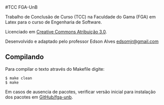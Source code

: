 #TCC FGA-UnB

Trabalho de Conclusão de Curso (TCC) na Faculdade do Gama (FGA) em Latex para o curso de Engenharia de Software.

Licenciado em  [Creative Commons Atribuição 3.0](http://creativecommons.org/licenses/by/3.0/).

Desenvolvido e adaptado pelo professor Edson Alves <edsomjr@gmail.com>

## Compilando

Para compilar o texto através do Makefile digite:

	$ make clean
	$ make


Em casos de ausencia de pacotes, verificar versão inicial para instalação dos pacotes em [GitHub/fga-unb](https://github.com/fga-unb/template-latex-tcc).